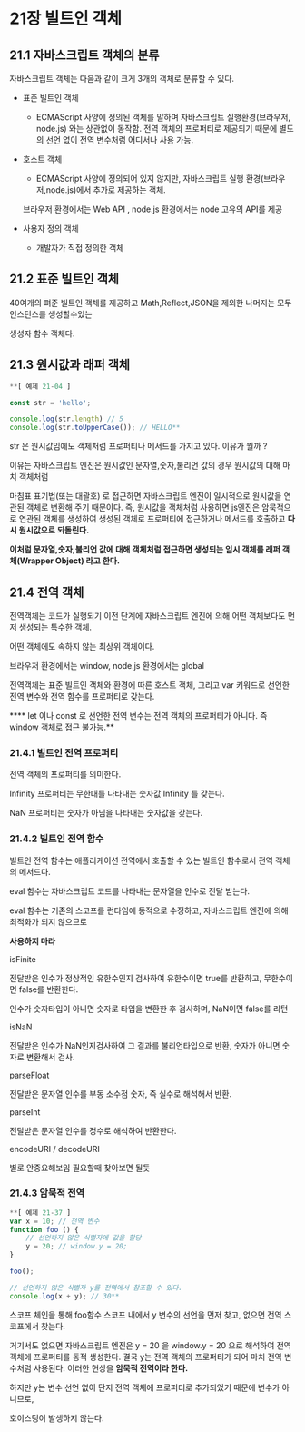 # 21장 빌트인 객체

## 21.1 자바스크립트 객체의 분류

자바스크립트 객체는 다음과 같이 크게 3개의 객체로 분류할 수 있다.

- 표준 빌트인 객체
    
     -  ECMAScript 사양에 정의된 객체를 말하며 자바스크립트 실행환경(브라우저, node.js) 와는 상관없이 동작함. 전역 객체의 프로퍼티로 제공되기 때문에 별도의 선언 없이 전역 변수처럼 어디서나 사용 가능.
    
- 호스트 객체
    
     -  ECMAScript 사양에 정의되어 있지 않지만, 자바스크립트 실행 환경(브라우저,node.js)에서 추가로 제공하는 객체.
    
    브라우저 환경에서는 Web API , node.js 환경에서는 node 고유의 API를 제공
    
- 사용자 정의 객체
    
     - 개발자가 직접 정의한 객체
    

## 21.2 표준 빌트인 객체

40여개의 펴준 빌트인 객체를 제공하고 Math,Reflect,JSON을 제외한 나머지는 모두 인스턴스를 생성할수있는 

생성자 함수 객체다.

## 21.3 원시값과 래퍼 객체

```jsx
**[ 예제 21-04 ]

const str = 'hello';

console.log(str.length) // 5
console.log(str.toUpperCase()); // HELLO**
```

 str 은 원시값임에도 객체처럼 프로퍼티나 메서드를 가지고 있다. 이유가 뭘까 ?

이유는 자바스크립트 엔진은 원시값인 문자열,숫자,불리언 값의 경우 원시값의 대해 마치 객체처럼

마침표 표기법(또는 대괄호) 로 접근하면 자바스크립트 엔진이 일시적으로 원시값을 연관된 객체로 변환해 주기 때문이다. 즉, 원시값을 객체처럼 사용하면 js엔진은 암묵적으로 연관된 객체를 생성하여 생성된 객체로 프로퍼티에 접근하거나 메서드를 호출하고 **다시 원시값으로 되돌린다.**

**이처럼 문자열,숫자,불리언 값에 대해 객체처럼 접근하면 생성되는 임시 객체를 래퍼 객체(Wrapper Object) 라고 한다.**

## 21.4 전역 객체

전역객체는 코드가 실행되기 이전 단계에 자바스크립트 엔진에 의해 어떤 객체보다도 먼저 생성되는 특수한 객체.

어떤 객체에도 속하지 않는 최상위 객체이다.

브라우저 환경에서는 window, node.js 환경에서는 global

전역객체는 표준 빌트인 객체와 환경에 따른 호스트 객체, 그리고 var 키워드로 선언한 전역 변수와 전역 함수를 프로퍼티로 갖는다.

**** let 이나 const 로 선언한 전역 변수는 전역 객체의 프로퍼티가 아니다. 즉 window 객체로 접근 불가능.** 

### 21.4.1 빌트인 전역 프로퍼티

전역 객체의 프로퍼티를 의미한다.

Infinity 프로퍼티는 무한대를 나타내는 숫자값 Infinity 를 갖는다.

NaN 프로퍼티는 숫자가 아님을 나타내는 숫자값을 갖는다.

### 21.4.2 빌트인 전역 함수

빌트인 전역 함수는 애플리케이션 전역에서 호출할 수 있는 빌트인 함수로서 전역 객체의 메서드다.

eval 함수는 자바스크립트 코드를 나타내는 문자열을 인수로 전달 받는다.

eval 함수는 기존의 스코프를 런타임에 동적으로 수정하고, 자바스크립트 엔진에 의해 최적화가 되지 않으므로

**사용하지 마라**

isFinite 

전달받은 인수가 정상적인 유한수인지 검사하여 유한수이면 true를 반환하고, 무한수이면 false를 반환한다.

인수가 숫자타입이 아니면 숫자로 타입을 변환한 후 검사하며, NaN이면 false를 리턴

isNaN

전달받은 인수가 NaN인지검사하여 그 결과를 불리언타입으로 반환, 숫자가 아니면 숫자로 변환해서 검사.

parseFloat

전달받은 문자열 인수를 부동 소수점 숫자, 즉 실수로 해석해서 반환.

parseInt

전달받은 문자열 인수를 정수로 해석하여 반환한다.

encodeURI / decodeURI

 별로 안중요해보임 필요할때 찾아보면 될듯

### 21.4.3 암묵적 전역

```jsx
**[ 예제 21-37 ]
var x = 10; // 전역 변수
function foo () {
	// 선언하지 않은 식별자에 값을 할당
	y = 20; // window.y = 20;
}

foo();

// 선언하지 않은 식별자 y를 전역에서 참조할 수 있다.
console.log(x + y); // 30**
```

스코프 체인을 통해 foo함수 스코프 내에서 y 변수의 선언을 먼저 찾고, 없으면 전역 스코프에서 찾는다.

거기서도 없으면 자바스크립트 엔진은 y = 20 을 window.y = 20 으로 해석하여 전역객체에 프로퍼티를 동적 생성한다. 결국 y는 전역 객체의 프로퍼티가 되어 마치 전역 변수처럼 사용된다. 이러한 현상을 **암묵적 전역이라 한다.**

하지만 y는 변수 선언 없이 단지 전역 객체에 프로퍼티로 추가되었기 때문에 변수가 아니므로,

호이스팅이 발생하지 않는다.